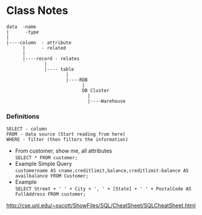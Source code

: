 # Class Notes

```
data  -name
|      -type
|
|----column  - attribute
      |      - related
      |
      |----record - relates
              |
              |---- table
                      |
                      |----RDB
                            |
                            DB Cluster
                              |
                              |----Warehouse
```
### Definitions
```
SELECT - column
FROM - data source (Start reading from here)
WHERE - filter (then filters the information)
```
- From customer, show me, all attributes  
`SELECT * FROM customer;`
- Example Simple Query  
`customername AS cname,creditlimit,balance,creditlimit-balance AS availbalance FROM Customer;`
- Example  
`SELECT Street + ' ' + City + ', ' + [State] + ' ' + PostalCode AS FullAddress FROM customer;`

http://cse.unl.edu/~sscott/ShowFiles/SQL/CheatSheet/SQLCheatSheet.html
